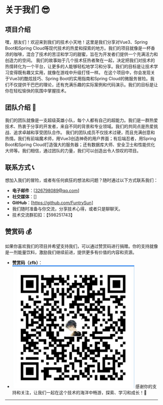 # 关于我们 😎
## 项目介绍
嘿，朋友们！欢迎来到我们的技术小天地！这里是我们分享对Vue3、Spring Boot和Spring Cloud等现代技术的热爱和探索的地方。我们的项目就像是一杯香浓的咖啡，混合了技术的苦涩和学习的甜蜜，旨在为开发者们提供一个充满活力和创造力的空间。
我们的故事始于几个技术狂热者聚在一起，决定把我们对技术的热情转化为一个平台，让更多的人能够轻松地学习和分享。我们的目标是让技术学习变得既有趣又实用，就像在游戏中升级打怪一样。
在这个项目中，你会发现关于Vue3的酷炫技巧、Spring Boot的实用指南和Spring Cloud的微服务冒险。我们不仅提供干巴巴的理论，还有充满乐趣的实际案例和代码演示。我们的目标是让你在轻松愉快的氛围中掌握技术。
## 团队介绍 🚀
我们的团队就像是一支超级英雄小队，每个人都有自己的超能力。我们是一群热爱技术、热衷于分享的开发者，来自不同的背景和专业领域。我们的共同点是热爱挑战、追求卓越和享受团队合作。
我们的团队成员不仅技术过硬，而且充满创意和热情。我们有前端魔术师，用Vue3创造神奇的用户界面；有后端忍者，用Spring Boot和Spring Cloud打造强大的服务器；还有数据库大师、安全卫士和性能优化大师等。我们相信，通过团队的力量，我们可以创造出令人惊叹的项目。
## 联系方式 📞
想加入我们的冒险，或者有任何疯狂的想法和问题？随时通过以下方式联系我们：
- **电子邮件**：[326798089@qq.com]
- **社交媒体**：[]
- **GitHub**：[https://github.com/FuntrySun]
- 我们随时准备与你交流，分享技术心得，或者只是聊聊天。
- 技术交流群扣扣：【598251743】
## 赞赏码 💰
如果你喜欢我们的项目并希望支持我们，可以通过赞赏码进行捐赠。你的支持就像是一剂能量饮料，激励我们继续前进，提供更多有价值的内容和资源。
- **赞赏码（zfb）**：
- ![支付宝嘻嘻😎](image.png)
感谢你的支持和关注，让我们一起在这个技术的海洋中畅游，探索、学习和成长！🚀
---
